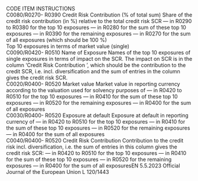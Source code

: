  
CODE  ITEM  INSTRUCTIONS  
C0080/R0270- 
R0390  Credit Risk Contribution 
(% of total sum)  Share of the credit risk contribution (in %) relative to the total credit risk SCR 
— in R0290 to R0380 for the top 10 exposures 
— in R0280 for the sum of these top 10 exposures 
— in R0390 for the remaining exposures 
— in R0270 for the sum of all exposures (which should be 100 %)  
Top 10 exposures in terms of market value (single)  
C0090/R0420- 
R0510  Name of Exposure  Names of the top 10 exposures of single exposures in terms of impact on the SCR. 
The impact on SCR is in the column ‘Credit Risk Contribution ’, which should be the 
contribution to the credit SCR, i.e. incl. diversification and the sum of entries in the 
column gives the credit risk SCR.  
C0020/R0400- 
R0520  Market value  Market value in reporting currency according to the valuation used for solvency 
purposes of 
— in R0420 to R0510 for the top 10 exposures 
— in R0410 for the sum of these top 10 exposures 
— in R0520 for the remaining exposures 
— in R0400 for the sum of all exposures  
C0030/R0400- 
R0520  Exposure at default  Exposure at default in reporting currency of 
— in R0420 to R0510 for the top 10 exposures 
— in R0410 for the sum of these top 10 exposures 
— in R0520 for the remaining exposures 
— in R0400 for the sum of all exposures  
C0040/R0400- 
R0520  Credit Risk Contribution  Contribution to the credit risk incl. diversification, i.e. the sum of entries in this column 
gives the credit risk SCR: 
— in R0420 to R0510 for the top 10 exposures 
— in R0410 for the sum of these top 10 exposures 
— in R0520 for the remaining exposures 
— in R0400 for the sum of all exposuresEN  5.5.2023 Official Journal of the European Union L 120/1443